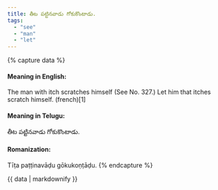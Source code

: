 ```yaml
---
title: తీట పట్టినవాడు గోకుకొంటాడు.
tags:
  - "see"
  - "man"
  - "let"
---
```


{% capture data %}
#### Meaning in English:
The man with itch scratches himself
(See No. 327.)
Let him that itches scratch himself. (french)[1]

#### Meaning in Telugu:
తీట పట్టినవాడు గోకుకొంటాడు.

#### Romanization:
Tīṭa paṭṭinavāḍu gōkukoṇṭāḍu.
{% endcapture %}

{{ data | markdownify }}

